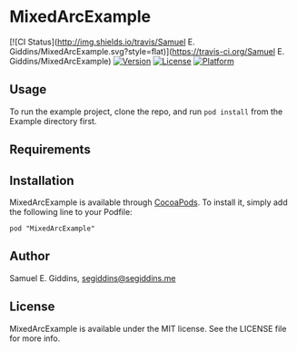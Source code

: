 # MixedArcExample

[![CI Status](http://img.shields.io/travis/Samuel E. Giddins/MixedArcExample.svg?style=flat)](https://travis-ci.org/Samuel E. Giddins/MixedArcExample)
[![Version](https://img.shields.io/cocoapods/v/MixedArcExample.svg?style=flat)](http://cocoadocs.org/docsets/MixedArcExample)
[![License](https://img.shields.io/cocoapods/l/MixedArcExample.svg?style=flat)](http://cocoadocs.org/docsets/MixedArcExample)
[![Platform](https://img.shields.io/cocoapods/p/MixedArcExample.svg?style=flat)](http://cocoadocs.org/docsets/MixedArcExample)

## Usage

To run the example project, clone the repo, and run `pod install` from the Example directory first.

## Requirements

## Installation

MixedArcExample is available through [CocoaPods](http://cocoapods.org). To install
it, simply add the following line to your Podfile:

    pod "MixedArcExample"

## Author

Samuel E. Giddins, segiddins@segiddins.me

## License

MixedArcExample is available under the MIT license. See the LICENSE file for more info.

